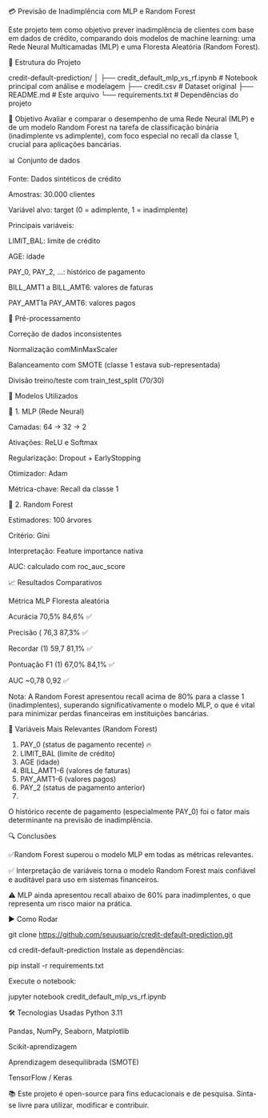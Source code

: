 💳 Previsão de Inadimplência com MLP e Random Forest

Este projeto tem como objetivo prever inadimplência de clientes com base em dados de crédito, comparando dois modelos de machine learning: uma Rede Neural Multicamadas (MLP) e uma Floresta Aleatória (Random Forest).


📁 Estrutura do Projeto

credit-default-prediction/
│
├── credit_default_mlp_vs_rf.ipynb  # Notebook principal com análise e modelagem
├── credit.csv                      # Dataset original
├── README.md                       # Este arquivo
└── requirements.txt                # Dependências do projeto


🧠 Objetivo
Avaliar e comparar o desempenho de uma Rede Neural (MLP) e de um modelo Random Forest na tarefa de classificação binária (inadimplente vs adimplente), com foco especial no recall da classe 1, crucial para aplicações bancárias.



📊 Conjunto de dados

Fonte: Dados sintéticos de crédito

Amostras: 30.000 clientes

Variável alvo: target (0 = adimplente, 1 = inadimplente)

Principais variáveis:

LIMIT_BAL: limite de crédito

AGE: idade

PAY_0, PAY_2, ...: histórico de pagamento

BILL_AMT1 a BILL_AMT6: valores de faturas

PAY_AMT1a PAY_AMT6: valores pagos

🧼 Pré-processamento

Correção de dados inconsistentes

Normalização comMinMaxScaler

Balanceamento com SMOTE (classe 1 estava sub-representada)

Divisão treino/teste com train_test_split (70/30)

📌 Modelos Utilizados

🔹 1. MLP (Rede Neural)

Camadas: 64 → 32 → 2

Ativações: ReLU e Softmax

Regularização: Dropout + EarlyStopping

Otimizador: Adam

Métrica-chave: Recall da classe 1

🔹 2. Random Forest

Estimadores: 100 árvores

Critério: Gini

Interpretação: Feature importance nativa

AUC: calculado com roc_auc_score

📈 Resultados Comparativos

Métrica	MLP	Floresta aleatória

Acurácia	70,5%	84,6% ✅

Precisão (	76,3	87,3% ✅

Recordar (1)	59,7	81,1% ✅

Pontuação F1 (1)	67,0%	84,1% ✅

AUC	~0,78	0,92 ✅

Nota: A Random Forest apresentou recall acima de 80% para a classe 1 (inadimplentes), superando significativamente o modelo MLP, o que é vital para minimizar perdas financeiras em instituições bancárias.

📌 Variáveis Mais Relevantes (Random Forest)


1. PAY_0         (status de pagamento recente) 🔥
2. LIMIT_BAL     (limite de crédito)
3. AGE           (idade)
4. BILL_AMT1-6   (valores de faturas)
5. PAY_AMT1-6    (valores pagos)
6. PAY_2         (status de pagamento anterior)
7. 
O histórico recente de pagamento (especialmente PAY_0) foi o fator mais determinante na previsão de inadimplência.

🔍 Conclusões

✅Random Forest superou o modelo MLP em todas as métricas relevantes.

✅ Interpretação de variáveis torna o modelo Random Forest mais confiável e auditável para uso em sistemas financeiros.

⚠️ MLP ainda apresentou recall abaixo de 60% para inadimplentes, o que representa um risco maior na prática.

▶️ Como Rodar


git clone https://github.com/seuusuario/credit-default-prediction.git

cd credit-default-prediction
Instale as dependências:


pip install -r requirements.txt

Execute o notebook:


jupyter notebook credit_default_mlp_vs_rf.ipynb

🛠️ Tecnologias Usadas
Python 3.11

Pandas, NumPy, Seaborn, Matplotlib

Scikit-aprendizagem

Aprendizagem desequilibrada (SMOTE)

TensorFlow / Keras

📚
Este projeto é open-source para fins educacionais e de pesquisa. Sinta-se livre para utilizar, modificar e contribuir.

